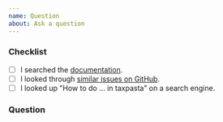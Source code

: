```yaml
---
name: Question
about: Ask a question
---
```


### Checklist

<!-- To help keep this issue tracker clean and focused, please make sure that you have
 tried *all* of the following resources before submitting your question. -->

-   [ ] I searched the [documentation](https://taxpasta.readthedocs.io).
-   [ ] I looked through [similar issues on GitHub](https://github.com/taxprofiler/taxpasta/issues).
-   [ ] I looked up "How to do ... in taxpasta" on a search engine.

### Question

<!-- Please ask your question here. -->
